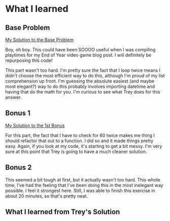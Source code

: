 # What I learned

## Base Problem

[My Solution to the Base Problem](https://github.com/djotaku/pythonmorsels/blob/d083f27e1d1b521b10261bb891d1afd9e75eaf3b/sum_timestamps/sum_timestamps.py)

Boy, oh boy. This could have been SOOOO useful when I was compiling playtimes for my End of Year video game blog post. I will definitely be repurposing this code!

This part wasn't too hard. I'm pretty sure the fact that I loop twice means I didn't choose the most efficient way to do this, although I'm proud of my list comprehension up front. I'm guessing the absolute easiest (and maybe most elegant?) way to do this probably involves importing datetime and having that do the math for you. I'm curious to see what Trey does for this answer.


## Bonus 1

[My Solution to the 1st Bonus](https://github.com/djotaku/pythonmorsels/blob/fabf32e4ca5cefe828f3b0b4ddd68c598a208c56/sum_timestamps/sum_timestamps.py)

For this part, the fact that I have to check for 60 twice makes me thing I should refactor that out to a function. I did so and it made things pretty easy. Again, if you look at my code, it's starting to get a bit messy. I'm very sure at this point that Trey is going to have a much cleaner solution.

## Bonus 2

This seemed a bit tough at first, but it actually wasn't too hard. This whole time, I've had the feeling that I've been doing this in the most inelegant way possible. I feel it strongest here. Still, I was able to finish this exercise in about 20 minutes, so that's pretty neat. 

## What I learned from Trey's Solution